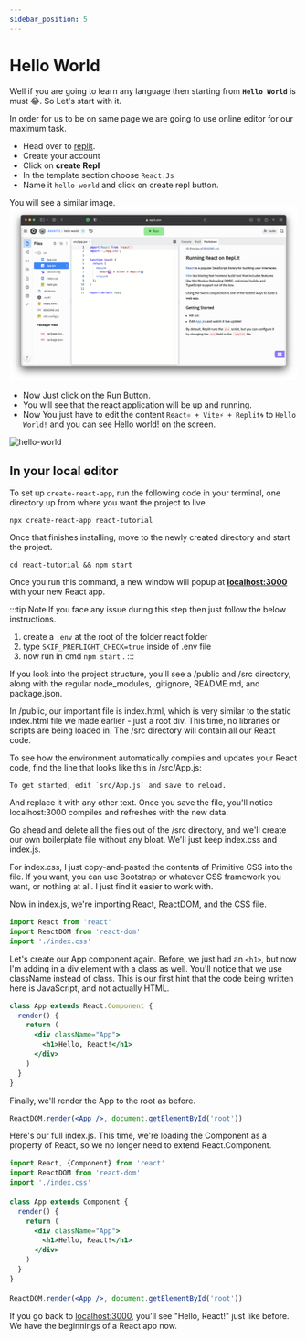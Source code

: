```yaml
---
sidebar_position: 5
---
```


# Hello World

Well if you are going to learn any language then starting from **`Hello World`** is must 😂.
So Let's start with it. 

In order for us to be on same page we are going to use online editor for our maximum task. 
- Head over to [replit](https://replit.com). 
- Create your account 
- Click on **create Repl** 
- In the template section choose `React.Js` 
- Name it `hello-world` and click on create repl button.

You will see a similar image.
![hello-world](../../static/img/repl.png)

- Now Just click on the Run Button.
- You will see that the react application will be up and running.
- Now You just have to edit the content `React⚛️ + Vite⚡ + Replit🌀` to `Hello World!` and you can see Hello world! on the screen.

![hello-world](../../static/img/gif2.gif)


## In your local editor
To set up `create-react-app`, run the following code in your terminal, one directory up from where you want the project to live.
```
npx create-react-app react-tutorial
```
Once that finishes installing, move to the newly created directory and start the project.
```
cd react-tutorial && npm start
```
Once you run this command, a new window will popup at **[localhost:3000](http://localhost:3000)** with your new React app.

:::tip Note
If you face any issue during this step then just follow the below instructions.
1. create a `.env` at the root of the folder react folder
2. type `SKIP_PREFLIGHT_CHECK=true` inside of .env file
3. now run in cmd `npm start` .
:::

If you look into the project structure, you'll see a /public and /src directory, along with the regular node_modules, .gitignore, README.md, and package.json.

In /public, our important file is index.html, which is very similar to the static index.html file we made earlier - just a root div. This time, no libraries or scripts are being loaded in. The /src directory will contain all our React code.

To see how the environment automatically compiles and updates your React code, find the line that looks like this in /src/App.js:

```
To get started, edit `src/App.js` and save to reload.
```

And replace it with any other text. Once you save the file, you'll notice localhost:3000 compiles and refreshes with the new data.

Go ahead and delete all the files out of the /src directory, and we'll create our own boilerplate file without any bloat. We'll just keep index.css and index.js.

For index.css, I just copy-and-pasted the contents of Primitive CSS into the file. If you want, you can use Bootstrap or whatever CSS framework you want, or nothing at all. I just find it easier to work with.

Now in index.js, we're importing React, ReactDOM, and the CSS file.

```jsx title="src/index.js"
import React from 'react'
import ReactDOM from 'react-dom'
import './index.css'
```

Let's create our App component again. Before, we just had an `<h1>`, but now I'm adding in a div element with a class as well. You'll notice that we use className instead of class. This is our first hint that the code being written here is JavaScript, and not actually HTML.

```jsx title="src/index.js"
class App extends React.Component {
  render() {
    return (
      <div className="App">
        <h1>Hello, React!</h1>
      </div>
    )
  }
}
```
Finally, we'll render the App to the root as before.

```jsx title="src/index.js"
ReactDOM.render(<App />, document.getElementById('root'))
```
Here's our full index.js. This time, we're loading the Component as a property of React, so we no longer need to extend React.Component.

```jsx title="src/index.js"
import React, {Component} from 'react'
import ReactDOM from 'react-dom'
import './index.css'

class App extends Component {
  render() {
    return (
      <div className="App">
        <h1>Hello, React!</h1>
      </div>
    )
  }
}

ReactDOM.render(<App />, document.getElementById('root'))
```
If you go back to [localhost:3000](http://localhost:3000), you'll see "Hello, React!" just like before. We have the beginnings of a React app now.
